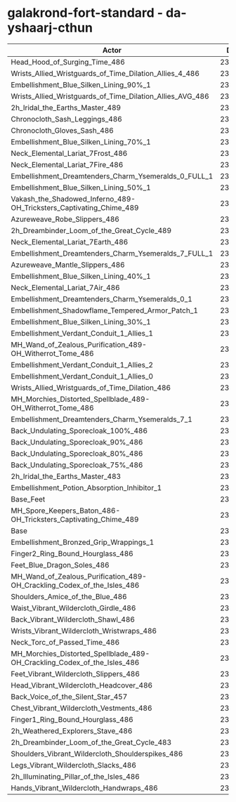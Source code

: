 # galakrond-fort-standard - da-yshaarj-cthun
| Actor | DPS | Increase |
|---|:---:|:---:|
|Head_Hood_of_Surging_Time_486|238719|1.86%|
|Wrists_Allied_Wristguards_of_Time_Dilation_Allies_4_486|238487|1.76%|
|Embellishment_Blue_Silken_Lining_90%_1|238120|1.61%|
|Wrists_Allied_Wristguards_of_Time_Dilation_Allies_AVG_486|237778|1.46%|
|2h_Iridal_the_Earths_Master_489|237722|1.44%|
|Chronocloth_Sash_Leggings_486|237697|1.43%|
|Chronocloth_Gloves_Sash_486|237351|1.28%|
|Embellishment_Blue_Silken_Lining_70%_1|237345|1.28%|
|Neck_Elemental_Lariat_7Frost_486|236777|1.03%|
|Neck_Elemental_Lariat_7Fire_486|236750|1.02%|
|Embellishment_Dreamtenders_Charm_Ysemeralds_0_FULL_1|236650|0.98%|
|Embellishment_Blue_Silken_Lining_50%_1|236574|0.95%|
|Vakash_the_Shadowed_Inferno_489-OH_Tricksters_Captivating_Chime_489|236502|0.92%|
|Azureweave_Robe_Slippers_486|236294|0.83%|
|2h_Dreambinder_Loom_of_the_Great_Cycle_489|236182|0.78%|
|Neck_Elemental_Lariat_7Earth_486|236112|0.75%|
|Embellishment_Dreamtenders_Charm_Ysemeralds_7_FULL_1|236096|0.74%|
|Azureweave_Mantle_Slippers_486|236076|0.73%|
|Embellishment_Blue_Silken_Lining_40%_1|236044|0.72%|
|Neck_Elemental_Lariat_7Air_486|235925|0.67%|
|Embellishment_Dreamtenders_Charm_Ysemeralds_0_1|235911|0.66%|
|Embellishment_Shadowflame_Tempered_Armor_Patch_1|235775|0.61%|
|Embellishment_Blue_Silken_Lining_30%_1|235735|0.59%|
|Embellishment_Verdant_Conduit_1_Allies_1|235728|0.59%|
|MH_Wand_of_Zealous_Purification_489-OH_Witherrot_Tome_486|235700|0.57%|
|Embellishment_Verdant_Conduit_1_Allies_2|235666|0.56%|
|Embellishment_Verdant_Conduit_1_Allies_0|235635|0.55%|
|Wrists_Allied_Wristguards_of_Time_Dilation_486|235526|0.50%|
|MH_Morchies_Distorted_Spellblade_489-OH_Witherrot_Tome_486|235500|0.49%|
|Embellishment_Dreamtenders_Charm_Ysemeralds_7_1|235456|0.47%|
|Back_Undulating_Sporecloak_100%_486|235185|0.35%|
|Back_Undulating_Sporecloak_90%_486|235108|0.32%|
|Back_Undulating_Sporecloak_80%_486|235074|0.31%|
|Back_Undulating_Sporecloak_75%_486|235006|0.28%|
|2h_Iridal_the_Earths_Master_483|234906|0.23%|
|Embellishment_Potion_Absorption_Inhibitor_1|234755|0.17%|
|Base_Feet|234654|0.13%|
|MH_Spore_Keepers_Baton_486-OH_Tricksters_Captivating_Chime_489|234473|0.05%|
|Base|234356|0.00%|
|Embellishment_Bronzed_Grip_Wrappings_1|234347|0.00%|
|Finger2_Ring_Bound_Hourglass_486|234341|-0.01%|
|Feet_Blue_Dragon_Soles_486|234233|-0.05%|
|MH_Wand_of_Zealous_Purification_489-OH_Crackling_Codex_of_the_Isles_486|234147|-0.09%|
|Shoulders_Amice_of_the_Blue_486|234138|-0.09%|
|Waist_Vibrant_Wildercloth_Girdle_486|234073|-0.12%|
|Back_Vibrant_Wildercloth_Shawl_486|234012|-0.15%|
|Wrists_Vibrant_Wildercloth_Wristwraps_486|234009|-0.15%|
|Neck_Torc_of_Passed_Time_486|233985|-0.16%|
|MH_Morchies_Distorted_Spellblade_489-OH_Crackling_Codex_of_the_Isles_486|233921|-0.19%|
|Feet_Vibrant_Wildercloth_Slippers_486|233611|-0.32%|
|Head_Vibrant_Wildercloth_Headcover_486|233565|-0.34%|
|Back_Voice_of_the_Silent_Star_457|233556|-0.34%|
|Chest_Vibrant_Wildercloth_Vestments_486|233461|-0.38%|
|Finger1_Ring_Bound_Hourglass_486|233425|-0.40%|
|2h_Weathered_Explorers_Stave_486|233386|-0.41%|
|2h_Dreambinder_Loom_of_the_Great_Cycle_483|233204|-0.49%|
|Shoulders_Vibrant_Wildercloth_Shoulderspikes_486|233132|-0.52%|
|Legs_Vibrant_Wildercloth_Slacks_486|233071|-0.55%|
|2h_Illuminating_Pillar_of_the_Isles_486|232970|-0.59%|
|Hands_Vibrant_Wildercloth_Handwraps_486|232666|-0.72%|
